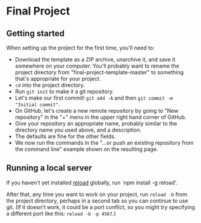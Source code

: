 # Final Project 

## Getting started

When setting up the project for the first time, you'll need to:

* Download the template as a ZIP archive, unarchive it, and save it somewhere on your computer. You'll probably want to rename the project directory from "final-project-template-master" to something that's appropriate for your project.
* `cd` into the project directory.
* Run `git init` to make it a git repository.
* Let's make our first commit! `git add -A` and then `git commit -m "Initial commit"`.
* On GitHub, let's create a new remote repository by going to "New repository" in the "+" menu in the upper right hand corner of GitHub.
* Give your repository an appropriate name, probably similar to the directory name you used above, and a description.
* The defaults are fine for the other fields.
* We now run the commands in the "...or push an existing repository from the command line" example shown on the resulting page.

## Running a local server

If you haven't yet installed [reload](https://www.npmjs.com/package/reload) globally, run `npm install -g reload'.

After that, any time you want to work on your project, run `reload -b` from the project directory, perhaps in a second tab so you can continue to use git. (If it doesn't work, it could be a port conflict, so you might try specifying a different port like this: `reload -b -p 4567`.)
